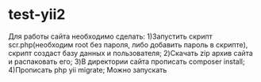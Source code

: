 # test-yii2
Для работы сайта необходимо сделать:
1)Запустить скрипт scr.php(необходим root без пароля, либо добавить пароль в скрипте), скрипт создаст базу данных и пользователя;
2)Скачать zip архив сайта и распаковать его;
3)В директории сайта прописать composer install;
4)Прописать php yii migrate;
Можно запускать

